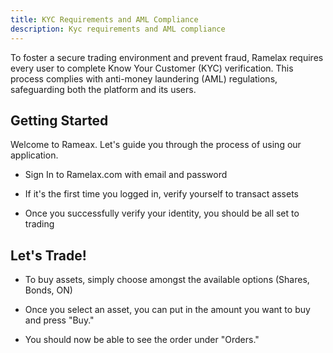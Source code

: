 ```yaml
---
title: KYC Requirements and AML Compliance
description: Kyc requirements and AML compliance
---
```



To foster a secure trading environment and prevent fraud, Ramelax requires every user to complete Know Your Customer (KYC) verification. This process complies with anti-money laundering (AML) regulations, safeguarding both the platform and its users.


## Getting Started

Welcome to Rameax. Let's guide you through the process of using our application.


- Sign In to Ramelax.com with email and password

- If it's the first time you logged in, verify yourself to transact assets

- Once you successfully verify your identity, you should be all set to trading


## Let's Trade!

- To buy assets, simply choose amongst the available options (Shares, Bonds, ON)

- Once you select an asset, you can put in the amount you want to buy and press "Buy."

- You should now be able to see the order under "Orders."